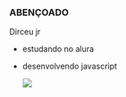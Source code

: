 ### ABENÇOADO
 Dirceu jr 

- estudando no alura
- desenvolvendo javascript

  ![](https://media1.tenor.com/m/qNpmiGS_wawAAAAd/neymar-jr.gif)

